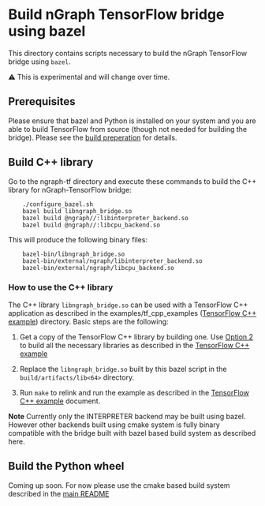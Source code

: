 # Build nGraph TensorFlow bridge using bazel

This directory contains scripts necessary to build the nGraph TensorFlow bridge using `bazel`. 

:warning: This is experimental and will change over time. 

## Prerequisites

Please ensure that bazel and Python is installed on your system and you are able to build TensorFlow from source (though not needed for building the bridge). Please see the [build preperation] for details.

## Build C++ library

Go to the ngraph-tf directory and execute these commands to build the C++ library for nGraph-TensorFlow bridge:

        ./configure_bazel.sh
        bazel build libngraph_bridge.so
        bazel build @ngraph//:libinterpreter_backend.so
        bazel build @ngraph//:libcpu_backend.so

This will produce the following binary files:

```
    bazel-bin/libngraph_bridge.so
    bazel-bin/external/ngraph/libinterpreter_backend.so
    bazel-bin/external/ngraph/libcpu_backend.so
```

### How to use the C++ library

The C++ library `libngraph_bridge.so` can be used with a TensorFlow C++ application as described in the examples/tf_cpp_examples ([TensorFlow C++ example]) directory. Basic steps are the following:

1. Get a copy of the TensorFlow C++ library by building one. Use [Option 2] to build all the necessary libraries as described in the [TensorFlow C++ example]  

2. Replace the `libngraph_bridge.so` built by this bazel script in the `build/artifacts/lib<64>` directory.

3. Run `make` to relink and run the example as described in the [TensorFlow C++ example] document.

**Note** Currently only the INTERPRETER backend may be built using bazel. However other backends built using cmake system is fully binary compatible with the bridge built with bazel based build system as described here.

## Build the Python wheel

Coming up soon. For now please use the cmake based build system described in the [main README]

[build preperation]: ../README.md#prepare-the-build-environment
[Option 2]: ../README.md#option-2-build-ngraph-bridge-from-source
[TensorFlow C++ example]: ../examples/tf_cpp_examples/README.md
[main README]: ../README.md
